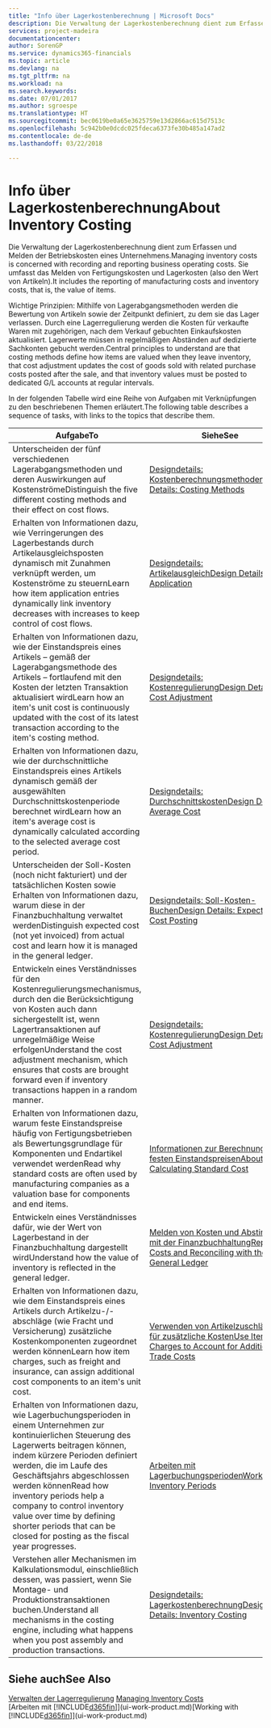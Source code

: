 ```yaml
---
title: "Info über Lagerkostenberechnung | Microsoft Docs"
description: Die Verwaltung der Lagerkostenberechnung dient zum Erfassen und Melden der Betriebskosten eines Unternehmens. Sie umfasst das Melden von Fertigungskosten und Lagerkosten (also den Wert von Artikeln).
services: project-madeira
documentationcenter: 
author: SorenGP
ms.service: dynamics365-financials
ms.topic: article
ms.devlang: na
ms.tgt_pltfrm: na
ms.workload: na
ms.search.keywords: 
ms.date: 07/01/2017
ms.author: sgroespe
ms.translationtype: HT
ms.sourcegitcommit: bec0619be0a65e3625759e13d2866ac615d7513c
ms.openlocfilehash: 5c942b0e0dcdc025fdeca6373fe30b485a147ad2
ms.contentlocale: de-de
ms.lasthandoff: 03/22/2018

---
```

# <a name="about-inventory-costing"></a><span data-ttu-id="4d6eb-104">Info über Lagerkostenberechnung</span><span class="sxs-lookup"><span data-stu-id="4d6eb-104">About Inventory Costing</span></span>
<span data-ttu-id="4d6eb-105">Die Verwaltung der Lagerkostenberechnung dient zum Erfassen und Melden der Betriebskosten eines Unternehmens.</span><span class="sxs-lookup"><span data-stu-id="4d6eb-105">Managing inventory costs is concerned with recording and reporting business operating costs.</span></span> <span data-ttu-id="4d6eb-106">Sie umfasst das Melden von Fertigungskosten und Lagerkosten (also den Wert von Artikeln).</span><span class="sxs-lookup"><span data-stu-id="4d6eb-106">It includes the reporting of manufacturing costs and inventory costs, that is, the value of items.</span></span>  

 <span data-ttu-id="4d6eb-107">Wichtige Prinzipien: Mithilfe von Lagerabgangsmethoden werden die Bewertung von Artikeln sowie der Zeitpunkt definiert, zu dem sie das Lager verlassen. Durch eine Lagerregulierung werden die Kosten für verkaufte Waren mit zugehörigen, nach dem Verkauf gebuchten Einkaufskosten aktualisiert. Lagerwerte müssen in regelmäßigen Abständen auf dedizierte Sachkonten gebucht werden.</span><span class="sxs-lookup"><span data-stu-id="4d6eb-107">Central principles to understand are that costing methods define how items are valued when they leave inventory, that cost adjustment updates the cost of goods sold with related purchase costs posted after the sale, and that inventory values must be posted to dedicated G/L accounts at regular intervals.</span></span>  

 <span data-ttu-id="4d6eb-108">In der folgenden Tabelle wird eine Reihe von Aufgaben mit Verknüpfungen zu den beschriebenen Themen erläutert.</span><span class="sxs-lookup"><span data-stu-id="4d6eb-108">The following table describes a sequence of tasks, with links to the topics that describe them.</span></span>   

|<span data-ttu-id="4d6eb-109">**Aufgabe**</span><span class="sxs-lookup"><span data-stu-id="4d6eb-109">**To**</span></span>|<span data-ttu-id="4d6eb-110">**Siehe**</span><span class="sxs-lookup"><span data-stu-id="4d6eb-110">**See**</span></span>|  
|------------|-------------|  
|<span data-ttu-id="4d6eb-111">Unterscheiden der fünf verschiedenen Lagerabgangsmethoden und deren Auswirkungen auf Kostenströme</span><span class="sxs-lookup"><span data-stu-id="4d6eb-111">Distinguish the five different costing methods and their effect on cost flows.</span></span>|[<span data-ttu-id="4d6eb-112">Designdetails: Kostenberechnungsmethoden</span><span class="sxs-lookup"><span data-stu-id="4d6eb-112">Design Details: Costing Methods</span></span>](design-details-costing-methods.md)|  
|<span data-ttu-id="4d6eb-113">Erhalten von Informationen dazu, wie Verringerungen des Lagerbestands durch Artikelausgleichsposten dynamisch mit Zunahmen verknüpft werden, um Kostenströme zu steuern</span><span class="sxs-lookup"><span data-stu-id="4d6eb-113">Learn how item application entries dynamically link inventory decreases with increases to keep control of cost flows.</span></span>|[<span data-ttu-id="4d6eb-114">Designdetails: Artikelausgleich</span><span class="sxs-lookup"><span data-stu-id="4d6eb-114">Design Details: Item Application</span></span>](design-details-item-application.md)|  
|<span data-ttu-id="4d6eb-115">Erhalten von Informationen dazu, wie der Einstandspreis eines Artikels – gemäß der Lagerabgangsmethode des Artikels – fortlaufend mit den Kosten der letzten Transaktion aktualisiert wird</span><span class="sxs-lookup"><span data-stu-id="4d6eb-115">Learn how an item's unit cost is continuously updated with the cost of its latest transaction according to the item's costing method.</span></span>|[<span data-ttu-id="4d6eb-116">Designdetails: Kostenregulierung</span><span class="sxs-lookup"><span data-stu-id="4d6eb-116">Design Details: Cost Adjustment</span></span>](design-details-cost-adjustment.md)|  
|<span data-ttu-id="4d6eb-117">Erhalten von Informationen dazu, wie der durchschnittliche Einstandspreis eines Artikels dynamisch gemäß der ausgewählten Durchschnittskostenperiode berechnet wird</span><span class="sxs-lookup"><span data-stu-id="4d6eb-117">Learn how an item's average cost is dynamically calculated according to the selected average cost period.</span></span>|[<span data-ttu-id="4d6eb-118">Designdetails: Durchschnittskosten</span><span class="sxs-lookup"><span data-stu-id="4d6eb-118">Design Details: Average Cost</span></span>](design-details-average-cost.md)|  
|<span data-ttu-id="4d6eb-119">Unterscheiden der Soll-Kosten (noch nicht fakturiert) und der tatsächlichen Kosten sowie Erhalten von Informationen dazu, warum diese in der Finanzbuchhaltung verwaltet werden</span><span class="sxs-lookup"><span data-stu-id="4d6eb-119">Distinguish expected cost (not yet invoiced) from actual cost and learn how it is managed in the general ledger.</span></span>|[<span data-ttu-id="4d6eb-120">Designdetails: Soll-Kosten-Buchen</span><span class="sxs-lookup"><span data-stu-id="4d6eb-120">Design Details: Expected Cost Posting</span></span>](design-details-expected-cost-posting.md)|  
|<span data-ttu-id="4d6eb-121">Entwickeln eines Verständnisses für den Kostenregulierungsmechanismus, durch den die Berücksichtigung von Kosten auch dann sichergestellt ist, wenn Lagertransaktionen auf unregelmäßige Weise erfolgen</span><span class="sxs-lookup"><span data-stu-id="4d6eb-121">Understand the cost adjustment mechanism, which ensures that costs are brought forward even if inventory transactions happen in a random manner.</span></span>|[<span data-ttu-id="4d6eb-122">Designdetails: Kostenregulierung</span><span class="sxs-lookup"><span data-stu-id="4d6eb-122">Design Details: Cost Adjustment</span></span>](design-details-cost-adjustment.md)|  
|<span data-ttu-id="4d6eb-123">Erhalten von Informationen dazu, warum feste Einstandspreise häufig von Fertigungsbetrieben als Bewertungsgrundlage für Komponenten und Endartikel verwendet werden</span><span class="sxs-lookup"><span data-stu-id="4d6eb-123">Read why standard costs are often used by manufacturing companies as a valuation base for components and end items.</span></span>|[<span data-ttu-id="4d6eb-124">Informationen zur Berechnung von festen Einstandspreisen</span><span class="sxs-lookup"><span data-stu-id="4d6eb-124">About Calculating Standard Cost</span></span>](finance-about-calculating-standard-cost.md)|  
|<span data-ttu-id="4d6eb-125">Entwickeln eines Verständnisses dafür, wie der Wert von Lagerbestand in der Finanzbuchhaltung dargestellt wird</span><span class="sxs-lookup"><span data-stu-id="4d6eb-125">Understand how the value of inventory is reflected in the general ledger.</span></span>|[<span data-ttu-id="4d6eb-126">Melden von Kosten und Abstimmen mit der Finanzbuchhaltung</span><span class="sxs-lookup"><span data-stu-id="4d6eb-126">Reporting Costs and Reconciling with the General Ledger</span></span>](finance-report-costs-and-reconcile-with-the-general-ledger.md)|  
|<span data-ttu-id="4d6eb-127">Erhalten von Informationen dazu, wie dem Einstandspreis eines Artikels durch Artikelzu-/-abschläge (wie Fracht und Versicherung) zusätzliche Kostenkomponenten zugeordnet werden können</span><span class="sxs-lookup"><span data-stu-id="4d6eb-127">Learn how item charges, such as freight and insurance, can assign additional cost components to an item's unit cost.</span></span>|[<span data-ttu-id="4d6eb-128">Verwenden von Artikelzuschlägen für zusätzliche Kosten</span><span class="sxs-lookup"><span data-stu-id="4d6eb-128">Use Item Charges to Account for Additional Trade Costs</span></span>](payables-how-assign-item-charges.md)|  
|<span data-ttu-id="4d6eb-129">Erhalten von Informationen dazu, wie Lagerbuchungsperioden in einem Unternehmen zur kontinuierlichen Steuerung des Lagerwerts beitragen können, indem kürzere Perioden definiert werden, die im Laufe des Geschäftsjahrs abgeschlossen werden können</span><span class="sxs-lookup"><span data-stu-id="4d6eb-129">Read how inventory periods help a company to control inventory value over time by defining shorter periods that can be closed for posting as the fiscal year progresses.</span></span>|[<span data-ttu-id="4d6eb-130">Arbeiten mit Lagerbuchungsperioden</span><span class="sxs-lookup"><span data-stu-id="4d6eb-130">Work with Inventory Periods</span></span>](finance-how-to-work-with-inventory-periods.md)|  
|<span data-ttu-id="4d6eb-131">Verstehen aller Mechanismen im Kalkulationsmodul, einschließlich dessen, was passiert, wenn Sie Montage- und Produktionstransaktionen buchen.</span><span class="sxs-lookup"><span data-stu-id="4d6eb-131">Understand all mechanisms in the costing engine, including what happens when you post assembly and production transactions.</span></span>|[<span data-ttu-id="4d6eb-132">Designdetails: Lagerkostenberechnung</span><span class="sxs-lookup"><span data-stu-id="4d6eb-132">Design Details: Inventory Costing</span></span>](design-details-inventory-costing.md)|

## <a name="see-also"></a><span data-ttu-id="4d6eb-133">Siehe auch</span><span class="sxs-lookup"><span data-stu-id="4d6eb-133">See Also</span></span>
<span data-ttu-id="4d6eb-134">[Verwalten der Lagerregulierung](finance-manage-inventory-costs.md)  </span><span class="sxs-lookup"><span data-stu-id="4d6eb-134">[Managing Inventory Costs](finance-manage-inventory-costs.md)  </span></span>  
<span data-ttu-id="4d6eb-135">[Arbeiten mit [!INCLUDE[d365fin](includes/d365fin_md.md)]](ui-work-product.md)</span><span class="sxs-lookup"><span data-stu-id="4d6eb-135">[Working with [!INCLUDE[d365fin](includes/d365fin_md.md)]](ui-work-product.md)</span></span>

